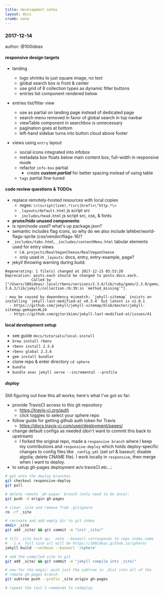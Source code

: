 ```yaml
---
title: development notes
layout: docs
crumb: none
---
```


### 2017-12-14
author: @100ideas

#### responsive design targets
- landing
  - logo shrinks to just square image, no text
  - global search box is front & center
  - use grid of 8 collection types as dynamic filter buttons
  - entries list component rendered below

- entries list/filter view
  - use as partial on landing page instead of dedicated page
  - search menu removed in favor of global search in top navbar
  - viewTable component in searchbox is unnecessary
  - pagination goes at bottom
  - left-hand sidebar turns into button cloud above footer

- views using `entry` layout
  + social icons integrated into infobox
  + metadata box floats below main content box, full-width in responsive mode
  + refactor `info-box` partial
    + create ___custom partial___ for better spacing instead of using table
  + `tags` partial fine-tuned



#### code review questions & TODOs
  - replace remotely-hosted resources with local copies
    - regex: ```\<(script|link).*(src|href)=\"http.*\>```
    - `_layouts/default.html` js script src
    - `_includes/head.html` js script src, css, & fonts
  - **prune/hide unused components**:
  - is npm/node used? what's up package.json?
  - semantic includes flag icons, so why do we also include lafeber/world-flags-sprite  (css/vendor/flags-16)?
  - `_includes/tabs.html`, `_includes/contentMenu.html` tabular elements used for entry views
    - i.e. `projects/RealVeganCheese/RealVeganCheese`
    - only used in `_layouts`: docs, entry, entry-example, page?
  - jekyll throwing warning during build:
  ```
  Regenerating: 1 file(s) changed at 2017-12-15 05:53:28        Deprecation: posts.each should be changed to posts.docs.each.
              Called by ["/Users/100ideas/.local/rbenv/versions/2.3.6/lib/ruby/gems/2.3.0/gems/jekyll-3.6.2/lib/jekyll/collection.rb:39:in `method_missing'"].
  ```
    - may be caused by dependency mismatch; `jekyll-sitemap` insists on installing `jekyll-last-modified-at v0.3.4` but latest is v1.0.1
      - https://github.com/jekyll/jekyll-sitemap/blob/master/jekyll-sitemap.gemspec#L24
      - https://github.com/gjtorikian/jekyll-last-modified-at/issues/41

#### local development setup
  - see guide `docs/tutorials/local-install`
  - `brew install rbenv`
  - `rbenv install 2.3.6`
  - `rbenv global 2.3.6`
  - `gem install bundler`
  - clone repo & enter directory `cd sphere`
  - `bundle`
  - `bundle exec jekyll serve --incremental --profile`

##### deploy
  Still figuring out how this all works; here's what I've got so far:

  - provide TravisCI access to this git repository
    - https://travis-ci.org/auth
    - click toggles to select your sphere repo
  - follow guide for getting github auth token for Travis
    - https://docs.travis-ci.com/user/deployment/pages/
  - change default configs as needed (don't want to commit this back to upstream)
    - I forked the original repo, made a `responsive branch` where I keep my contributions and `responsive-deploy` which holds deploy-specific changes to config files like `_config.yml` (set url & baseurl; disable algolia; delete CNAME file). I work locally in `responsive`, then merge when I want to deploy.
  - to setup gh-pages deployment w/o travisCI etc...:

  ```bash
  # get onto the deploy branches
  git checkout responsive-deploy
  git pull

  # delete remote `gh-pages` branch (only need to do once):
  git push -d origin gh-pages

  # clean _site and remove from .gitignore
  rm -rf _site

  # recreate and add empty dir to git index
  mkdir _site
  git add _site/ && git commit -m "init _site/"

  # fill _site back up;  note --baseurl corresponds to repo index_name
  #   i.e. full site url will be https://100ideas.github.io/sphere/
  jekyll build --verbose --baseurl '/sphere'

  # add the compiled site to git
  git add _site/ && git commit -m "jekyll compile into _site/"

  # now for the magic: push just the subtree in _dist into all of the
  # remote gh-pages branch
  git subtree push --prefix _site origin gh-pages

  # repeat the last 3 commands to redeploy
  ```
